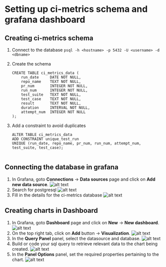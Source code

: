 # Setting up ci-metrics schema and grafana dashboard

## Creating ci-metrics schema

1. Connect to the database
   ```psql -h <hostname> -p 5432 -U <username> -d <dbname>```

2. Create the schema
   ```
   CREATE TABLE ci_metrics_data (
       run_date     DATE NOT NULL,
       repo_name    TEXT NOT NULL,
       pr_num       INTEGER NOT NULL,
       run_num      INTEGER NOT NULL,
       test_suite   TEXT NOT NULL,
       test_case    TEXT NOT NULL,
       result       TEXT NOT NULL,
       duration     INTERVAL NOT NULL,
       attempt_num  INTEGER NOT NULL
   );

3. Add a constraint to avoid duplicates
   ```
   ALTER TABLE ci_metrics_data
   ADD CONSTRAINT unique_test_run
   UNIQUE (run_date, repo_name, pr_num, run_num, attempt_num, test_suite, test_case);


## Connecting the database in grafana
1. In Grafana, goto **Connections** -> **Data sources** page and click on **Add new data source**.
![alt text](ci_metrics_images/connections.png)
2. Search for postgresql
![alt text](ci_metrics_images/db-search.png)
3. Fill in the details for the ci-metrics database
![alt text](ci_metrics_images/db-data-population.png)

## Creating charts in Dashboard
1. In Grafana, goto **Dashboard** page and click on **New** -> **New dashboard**.
![alt text](ci_metrics_images/dashboard.png)
2. On the top right tab, click on **Add** button -> **Visualization**.
![alt text](ci_metrics_images/add-chart.png)
3. In the **Query Panel** panel, select the datasource and database.
![alt text](ci_metrics_images/query-panel.png)
4. Build or code your sql query to retrieve relevant data to the chart being created.
![alt text](ci_metrics_images/query-code.png)
5. In the **Panel Options** panel, set the required properties pertaining to the chart.
![alt text](ci_metrics_images/panel-options.png)
